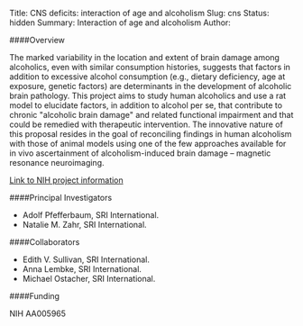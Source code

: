 Title: CNS deficits: interaction of age and alcoholism
Slug: cns
Status: hidden
Summary: Interaction of age and alcoholism
Author:

####Overview

 The marked variability in the location and extent of brain damage among alcoholics, even with similar consumption histories, suggests that factors in addition to excessive alcohol consumption (e.g., dietary deficiency, age at exposure, genetic factors) are determinants in the development of alcoholic brain pathology.  This project aims to study human alcoholics and use a rat model to elucidate factors, in addition to alcohol per se, that contribute to chronic "alcoholic brain damage" and related functional impairment and that could be remedied with therapeutic intervention. The innovative nature of this proposal resides in the goal of reconciling findings in human alcoholism with those of animal models using one of the few approaches available for in vivo ascertainment of alcoholism-induced brain damage – magnetic resonance neuroimaging.

 [Link to NIH project information][cns]

####Principal Investigators

* Adolf Pfefferbaum, SRI International.
* Natalie M. Zahr, SRI International.

####Collaborators

* Edith V. Sullivan, SRI International.
* Anna Lembke, SRI International.
* Michael Ostacher, SRI International.

####Funding

 NIH AA005965

[cns]: https://projectreporter.nih.gov/project_info_description.cfm?aid=9042196&icde=29447440